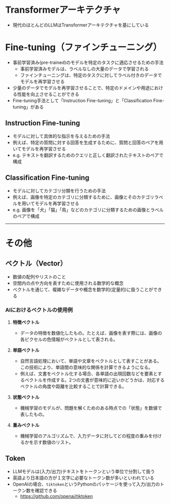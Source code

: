 # Transformerアーキテクチャ
- 現代のほとんどのLLMはTransformerアーキテクチャを基にしている

# Fine-tuning（ファインチューニング）
- 事前学習済み(pre-trained)のモデルを特定のタスクに適応させるための手法
  - 事前学習済みモデルは、ラベルなしの大量のデータで学習される
  - ファインチューニングは、特定のタスクに対してラベル付きのデータでモデルを再学習させる
- 少量のデータでモデルを再学習させることで、特定のドメインや用途における性能を向上させることができる
- Fine-tuning手法として「Instruction Fine-tuning」と「Classification Fine-tuning」がある
## Instruction Fine-tuning
- モデルに対して具体的な指示を与えるための手法
- 例えば、特定の質問に対する回答を生成するために、質問と回答のペアを用いてモデルを再学習させる
- e.g. テキストを翻訳するためのクエリと正しく翻訳されたテキストのペアで構成

## Classification Fine-tuning
- モデルに対してカテゴリ分類を行うための手法
- 例えば、画像を特定のカテゴリに分類するために、画像とそのカテゴリラベルを用いてモデルを再学習させる
- e.g. 画像を「犬」「猫」「鳥」などのカテゴリに分類するための画像とラベルのペアで構成

---

# その他
## ベクトル（Vector）
- 数値の配列やリストのこと
- 空間内の点や方向を表すために使用される数学的な概念
- ベクトルを通じて、複雑なデータや概念を数学的(定量的)に扱うことができる

### AIにおけるベクトルの使用例
1. **特徴ベクトル**
   - データの特徴を数値化したもの。たとえば、画像を表す際には、画像の各ピクセルの色情報がベクトルとして表される。

2. **単語ベクトル**
   - 自然言語処理において、単語や文章をベクトルとして表すことがある。この技術により、単語間の意味的な関係を計算できるようになる。
   - 例えば、文書をベクトル化する場合、各単語の出現回数などを要素とするベクトルを作成する。2つの文書が意味的に近いかどうかは、対応するベクトルの角度や距離を比較することで計算できる。

3. **状態ベクトル**
   - 機械学習のモデルが、問題を解くためのある時点での「状態」を数値で表したもの。

4. **重みベクトル**
   - 機械学習のアルゴリズムで、入力データに対してどの程度の重みを付けるかを示す数値のリスト。

## Token
- LLMモデルは(入力/出力)テキストをトークンという単位で分割して扱う
- 英語より日本語の方が１文字に必要なトークン数が多いといわれている
- OpenAIの場合、`tiktoken`というPythonのパッケージを使って入力/出力のトークン数を確認できる
  - https://github.com/openai/tiktoken
